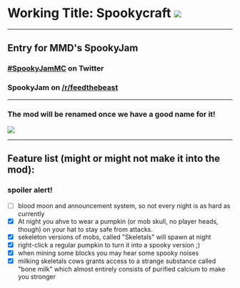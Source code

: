 # Working Title: Spookycraft [![](http://cf.way2muchnoise.eu/full_279120_downloads.svg)](https://minecraft.curseforge.com/projects/spookycraft)
---
Entry for MMD's SpookyJam
---
### [#SpookyJamMC](https://twitter.com/hashtag/SpookyJamMC) on Twitter
### SpookyJam on [/r/feedthebeast](https://www.reddit.com/r/feedthebeast/comments/720q5p/spooky_jam/)
---
### The mod will be renamed once we have a good name for it!

[![](http://cf.way2muchnoise.eu/versions/Available%20for%20MC_279120_all.svg)](https://minecraft.curseforge.com/projects/spookycraft/files)

---
## Feature list (might or might not make it into the mod):
### spoiler alert!
  - [ ] blood moon and announcement system, so not every night is as hard as currently
  - [x] At night you ahve to wear a pumpkin \(or mob skull, no player heads, though\) on your hat to stay safe from attacks.
  - [x] sekeleton versions of mobs, called "Skeletals" will spawn at night
  - [x] right-click a regular pumpkin to turn it into a spooky version ;\)
  - [x] when mining some blocks you may hear some spooky noises
  - [x] milking skeletals cows grants access to a strange substance called "bone milk" which almost entirely consists of purified calcium to make you stronger
